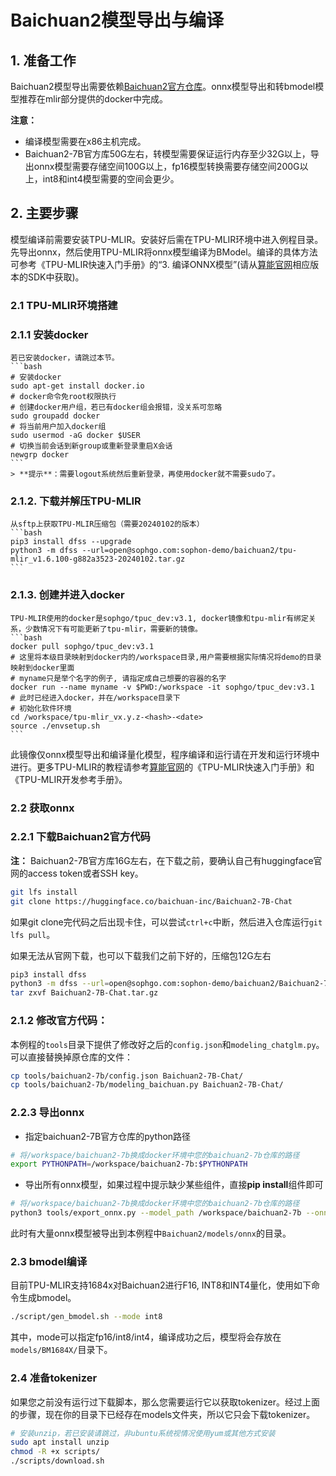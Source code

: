 # Baichuan2模型导出与编译

## 1. 准备工作

Baichuan2模型导出需要依赖[Baichuan2官方仓库](https://huggingface.co/baichuan-inc/Baichuan2-7B-Chat)。onnx模型导出和转bmodel模型推荐在mlir部分提供的docker中完成。

**注意：** 

- 编译模型需要在x86主机完成。
- Baichuan2-7B官方库50G左右，转模型需要保证运行内存至少32G以上，导出onnx模型需要存储空间100G以上，fp16模型转换需要存储空间200G以上，int8和int4模型需要的空间会更少。

## 2. 主要步骤

模型编译前需要安装TPU-MLIR。安装好后需在TPU-MLIR环境中进入例程目录。先导出onnx，然后使用TPU-MLIR将onnx模型编译为BModel。编译的具体方法可参考《TPU-MLIR快速入门手册》的“3. 编译ONNX模型”(请从[算能官网](https://developer.sophgo.com/site/index/material/31/all.html)相应版本的SDK中获取)。

### 2.1 TPU-MLIR环境搭建

### 2.1.1 安装docker

    若已安装docker，请跳过本节。
    ```bash
    # 安装docker
    sudo apt-get install docker.io
    # docker命令免root权限执行
    # 创建docker用户组，若已有docker组会报错，没关系可忽略
    sudo groupadd docker
    # 将当前用户加入docker组
    sudo usermod -aG docker $USER
    # 切换当前会话到新group或重新登录重启X会话
    newgrp docker​ 
    ```
    > **提示**：需要logout系统然后重新登录，再使用docker就不需要sudo了。

### 2.1.2. 下载并解压TPU-MLIR

    从sftp上获取TPU-MLIR压缩包（需要20240102的版本）
    ```bash
    pip3 install dfss --upgrade
    python3 -m dfss --url=open@sophgo.com:sophon-demo/baichuan2/tpu-mlir_v1.6.100-g882a3523-20240102.tar.gz
    ```

### 2.1.3. 创建并进入docker

    TPU-MLIR使用的docker是sophgo/tpuc_dev:v3.1, docker镜像和tpu-mlir有绑定关系，少数情况下有可能更新了tpu-mlir，需要新的镜像。
    ```bash
    docker pull sophgo/tpuc_dev:v3.1
    # 这里将本级目录映射到docker内的/workspace目录,用户需要根据实际情况将demo的目录映射到docker里面
    # myname只是举个名字的例子, 请指定成自己想要的容器的名字
    docker run --name myname -v $PWD:/workspace -it sophgo/tpuc_dev:v3.1
    # 此时已经进入docker，并在/workspace目录下
    # 初始化软件环境
    cd /workspace/tpu-mlir_vx.y.z-<hash>-<date>
    source ./envsetup.sh
    ```
此镜像仅onnx模型导出和编译量化模型，程序编译和运行请在开发和运行环境中进行。更多TPU-MLIR的教程请参考[算能官网](https://developer.sophgo.com/site/index/material/31/all.html)的《TPU-MLIR快速入门手册》和《TPU-MLIR开发参考手册》。

### 2.2 获取onnx

### 2.2.1 下载Baichuan2官方代码

**注：** Baichuan2-7B官方库16G左右，在下载之前，要确认自己有huggingface官网的access token或者SSH key。
```bash
git lfs install
git clone https://huggingface.co/baichuan-inc/Baichuan2-7B-Chat
```
如果git clone完代码之后出现卡住，可以尝试`ctrl+c`中断，然后进入仓库运行`git lfs pull`。

如果无法从官网下载，也可以下载我们之前下好的，压缩包12G左右
```bash
pip3 install dfss
python3 -m dfss --url=open@sophgo.com:sophon-demo/baichuan2/Baichuan2-7B-Chat.tar.gz
tar zxvf Baichuan2-7B-Chat.tar.gz
```

### 2.1.2 修改官方代码：
本例程的`tools`目录下提供了修改好之后的`config.json`和`modeling_chatglm.py`。可以直接替换掉原仓库的文件：
```bash
cp tools/baichuan2-7b/config.json Baichuan2-7B-Chat/
cp tools/baichuan2-7b/modeling_baichuan.py Baichuan2-7B-Chat/
```


### 2.2.3 导出onnx

- 指定baichuan2-7B官方仓库的python路径

```bash
# 将/workspace/baichuan2-7b换成docker环境中您的baichuan2-7b仓库的路径
export PYTHONPATH=/workspace/baichuan2-7b:$PYTHONPATH
```

- 导出所有onnx模型，如果过程中提示缺少某些组件，直接**pip install**组件即可

```bash
# 将/workspace/baichuan2-7b换成docker环境中您的baichuan2-7b仓库的路径
python3 tools/export_onnx.py --model_path /workspace/baichuan2-7b --onnx_path ./models/onnx
```
此时有大量onnx模型被导出到本例程中`Baichuan2/models/onnx`的目录。

### 2.3 bmodel编译

目前TPU-MLIR支持1684x对Baichuan2进行F16, INT8和INT4量化，使用如下命令生成bmodel。

```bash
./script/gen_bmodel.sh --mode int8
```

其中，mode可以指定fp16/int8/int4，编译成功之后，模型将会存放在`models/BM1684X/`目录下。

### 2.4 准备tokenizer

如果您之前没有运行过下载脚本，那么您需要运行它以获取tokenizer。经过上面的步骤，现在你的目录下已经存在models文件夹，所以它只会下载tokenizer。
```bash
# 安装unzip，若已安装请跳过，非ubuntu系统视情况使用yum或其他方式安装
sudo apt install unzip
chmod -R +x scripts/
./scripts/download.sh
```